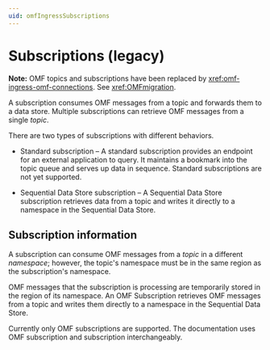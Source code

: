 ```yaml
---
uid: omfIngressSubscriptions
---
```


# Subscriptions (legacy)

**Note:** OMF topics and subscriptions have been replaced by <xref:omf-ingress-omf-connections>. See <xref:OMFmigration>.

A subscription consumes OMF messages from a topic and forwards them to a data store. Multiple subscriptions can retrieve OMF messages from a single *topic*.

There are two types of subscriptions with different behaviors.

- Standard subscription – A standard subscription provides an endpoint for an external application to query. It maintains a bookmark into the topic queue and serves up data in sequence. Standard
subscriptions are not yet supported.

- Sequential Data Store subscription – A Sequential Data Store subscription retrieves data from a topic and writes it directly to a namespace in the Sequential Data Store.

## Subscription information 

A subscription can consume OMF messages from a *topic* in a different *namespace*; however, the topic's namespace must be in the same region as the subscription's namespace.

OMF messages that the subscription is processing are temporarily stored in the region of its namespace.
An OMF Subscription retrieves OMF messages from a topic and writes them directly to a namespace in the Sequential Data Store. 

Currently only OMF subscriptions are supported. The documentation uses OMF subscription and subscription interchangeably.
